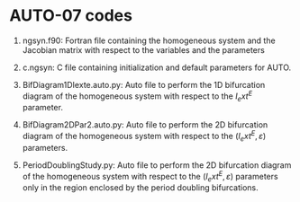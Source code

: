 # AUTO-07 codes

1. ngsyn.f90: Fortran file containing the homogeneous system and the Jacobian matrix with respect to the variables and the parameters

2. c.ngsyn: C file containing initialization and default parameters for AUTO.

3. BifDiagram1DIexte.auto.py: Auto file to perform the 1D bifurcation diagram of the homogeneous system with respect to the $I_ext^E$ parameter.

4. BifDiagram2DPar2.auto.py: Auto file to perform the 2D bifurcation diagram of the homogeneous system with respect to the $(I_ext^E,\varepsilon)$ parameters.

5. PeriodDoublingStudy.py: Auto file to perform the 2D bifurcation diagram of the homogeneous system with respect to the $(I_ext^E,\varepsilon)$ parameters only in the region enclosed by the period doubling bifurcations.
